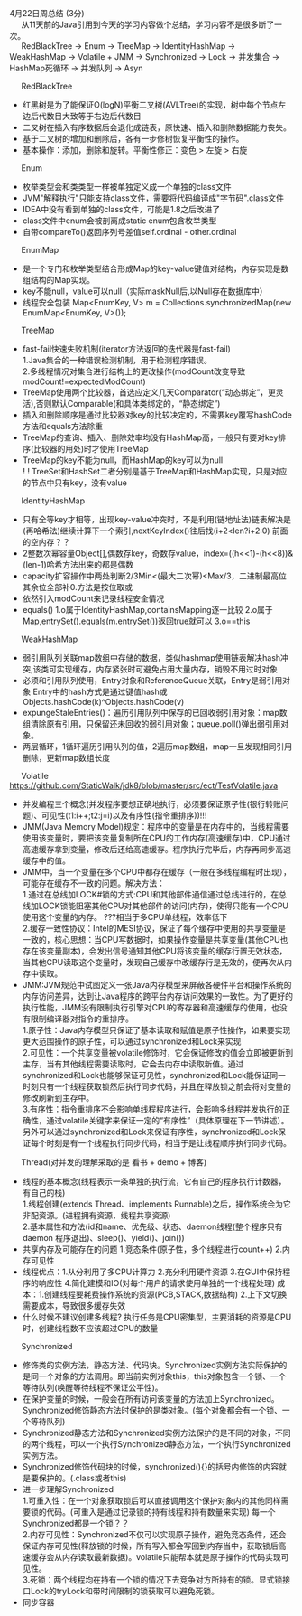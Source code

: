 4月22日周总结 (3分)  
&emsp;&ensp;从11天前的Java引用到今天的学习内容做个总结，学习内容不是很多断了一次。  
&emsp;&ensp;RedBlackTree -> Enum -> TreeMap -> IdentityHashMap -> WeakHashMap -> Volatile + JMM -> Synchronized -> Lock -> 并发集合 -> HashMap死循环 -> 并发队列 -> Asyn  

&emsp;&ensp;RedBlackTree
 * 红黑树是为了能保证O(logN)平衡二叉树(AVLTree)的实现，树中每个节点左边后代数目大致等于右边后代数目
 * 二叉树在插入有序数据后会退化成链表，原快速、插入和删除数据能力丧失。
 * 基于二叉树的增加和删除后，各有一步修树恢复平衡性的操作。
 * 基本操作：添加，删除和旋转。平衡性修正：变色 > 左旋 > 右旋   
     
&emsp;&ensp;Enum
 * 枚举类型会和类类型一样被单独定义成一个单独的class文件
 * JVM"解释执行"只能支持class文件，需要将代码编译成"字节码".class文件
 * IDEA中没有看到单独的class文件，可能是1.8之后改进了
 * class文件中enum会被剖离成static enum包含枚举类型
 * 自带compareTo()返回序列号差值self.ordinal - other.ordinal  
    
&emsp;&ensp;EnumMap   
 * 是一个专门和枚举类型结合形成Map的key-value键值对结构，内存实现是数组结构的Map实现。
 * key不能null，value可以null（实际maskNull后,以Null存在数据库中）
 * 线程安全包装 Map<EnumKey, V> m = Collections.synchronizedMap(new EnumMap<EnumKey, V>());   
   
&emsp;&ensp;TreeMap   
 * fast-fail快速失败机制(iterator方法返回的迭代器是fast-fail)  
 1.Java集合的一种错误检测机制，用于检测程序错误。     
 2.多线程情况对集合进行结构上的更改操作(modCount改变导致modCount!=expectedModCount)   
 * TreeMap使用两个比较器，首选应定义几天Comparator(“动态绑定”，更灵活),否则默认Comparable(和具体类绑定的，“静态绑定”)
 * 插入和删除顺序是通过比较器对key的比较决定的，不需要key覆写hashCode方法和equals方法除重
 * TreeMap的查询、插入、删除效率均没有HashMap高，一般只有要对key排序(比较器的用处)时才使用TreeMap
 * TreeMap的key不能为null，而HashMap的key可以为null   
 ! ! TreeSet和HashSet二者分别是基于TreeMap和HashMap实现，只是对应的节点中只有key，没有value
     
&emsp;&ensp;IdentityHashMap   
 * 只有全等key才相等，出现key-value冲突时，不是利用(链地址法)链表解决是(再哈希法)继续计算下一个索引,nextKeyIndex()往后找(i+2<len?i+2:0)  前面的空内存？？
 * 2整数次幂容量Object[],偶数存key，奇数存value，index=((h<<1)-(h<<8))&(len-1)哈希方法出来的都是偶数
 * capacity扩容操作中两处判断2/3Min<(最大二次幂)<Max/3，二进制最高位其余位全部补0.方法是按位取或
 * 依然引入modCount来记录线程安全情况
 * equals() 1.o属于IdentityHashMap,containsMapping逐一比较 2.o属于Map,entrySet().equals(m.entrySet())返回true就可以 3.o==this   
      
&emsp;&ensp;WeakHashMap   
 * 弱引用队列关联map数组中存储的数据，类似hashmap使用链表解决hash冲突,该类可实现缓存，内存紧张时可避免占用大量内存，销毁不用过时对象
 * 必须和引用队列使用，Entry对象和ReferenceQueue关联，Entry是弱引用对象  Entry中的hash方式是通过键值hash或 Objects.hashCode(k)^Objects.hashCode(v)
 * expungeStaleEntries()：遍历引用队列中保存的已回收弱引用对象：map数组清除原有引用，只保留还未回收的弱引用对象；queue.poll()弹出弱引用对象。   
 * 两层循环，1循环遍历引用队列的值，2遍历map数组，map一旦发现相同引用删除，更新map数组长度
    
&emsp;&ensp;Volatile&emsp;&ensp;https://github.com/StaticWalk/jdk8/blob/master/src/ect/TestVolatile.java
 * 并发编程三个概念(并发程序要想正确地执行，必须要保证原子性(银行转账问题)、可见性(t1:i++;t2:j=i)以及有序性(指令重排序))!!!
 * JMM(Java Memory Model)规定：程序中的变量是在内存中的，当线程需要使用该变量时，要把该变量复制所在CPU的工作内存(高速缓存)中，CPU通过高速缓存拿到变量，修改后还给高速缓存。程序执行完毕后，内存再同步高速缓存中的值。   
 * JMM中，当一个变量在多个CPU中都存在缓存（一般在多线程编程时出现），可能存在缓存不一致的问题。解决方法：   
 1.通过在总线加LOCK#锁的方式:CPU和其他部件通信通过总线进行的，在总线加LOCK锁能阻塞其他CPU对其他部件的访问(内存)，使得只能有一个CPU使用这个变量的内存。  ???相当于多CPU单线程，效率低下   
 2.缓存一致性协议：Intel的MESI协议，保证了每个缓存中使用的共享变量是一致的，核心思想：当CPU写数据时，如果操作变量是共享变量(其他CPU也存在该变量副本)，会发出信号通知其他CPU将该变量的缓存行置无效状态，当其他CPU读取这个变量时，发现自己缓存中改缓存行是无效的，便再次从内存中读取。  
 * JMM:JVM规范中试图定义一张Java内存模型来屏蔽各硬件平台和操作系统的内存访问差异，达到让Java程序的跨平台内存访问效果的一致性。为了更好的执行性能，JMM没有限制执行引擎对CPU的寄存器和高速缓存的使用，也没有限制编译器对指令的重排序。   
 1.原子性：Java内存模型只保证了基本读取和赋值是原子性操作，如果要实现更大范围操作的原子性，可以通过synchronized和Lock来实现   
 2.可见性：一个共享变量被volatile修饰时，它会保证修改的值会立即被更新到主存，当有其他线程需要读取时，它会去内存中读取新值。通过synchronized和Lock也能够保证可见性，synchronized和Lock能保证同一时刻只有一个线程获取锁然后执行同步代码，并且在释放锁之前会将对变量的修改刷新到主存中。   
 3.有序性：指令重排序不会影响单线程程序进行，会影响多线程并发执行的正确性，通过volatile关键字来保证一定的“有序性”（具体原理在下一节讲述）。另外可以通过synchronized和Lock来保证有序性，synchronized和Lock保证每个时刻是有一个线程执行同步代码，相当于是让线程顺序执行同步代码。  
    
&emsp;&ensp;Thread(对并发的理解采取的是 看书 + demo + 博客)    
 * 线程的基本概念(线程表示一条单独的执行流，它有自己的程序执行计数器，有自己的栈)   
 1.线程创建(extends Thread、implements Runnable)之后，操作系统会为它非配资源。(进程拥有资源，线程共享资源)     
 2.基本属性和方法(id和name、优先级、状态、daemon线程(整个程序只有daemon 程序退出)、sleep()、yield()、join())      
 * 共享内存及可能存在的问题 1.竞态条件(原子性，多个线程进行count++)  2.内存可见性   
 * 线程优点：1.从分利用了多CPU计算力 2.充分利用硬件资源 3.在GUI中保持程序的响应性 4.简化建模和IO(对每个用户的请求使用单独的一个线程处理)  成本：1.创建线程要耗费操作系统的资源(PCB,STACK,数据结构) 2.上下文切换需要成本，导致很多缓存失效    
 * 什么时候不建议创建多线程?  执行任务是CPU密集型，主要消耗的资源是CPU时，创建线程数不应该超过CPU的数量   
     
&emsp;&ensp;Synchronized   
 * 修饰类的实例方法，静态方法、代码块。Synchronized实例方法实际保护的是同一个对象的方法调用。即当前实例对象this，this对象包含一个锁、一个等待队列(唤醒等待线程不保证公平性)。     
 * 在保护变量的时候，一般会在所有访问该变量的方法加上Synchronized。Synchronized修饰静态方法时保护的是类对象。(每个对象都会有一个锁、一个等待队列)    
 * Synchronized静态方法和Synchronized实例方法保护的是不同的对象，不同的两个线程，可以一个执行Synchronized静态方法，一个执行Synchronized实例方法。   
 * Synchronized修饰代码块的时候，synchronized(){}的括号内修饰的内容就是要保护的。(.class或者this)   
 * 进一步理解Synchronized   
 1.可重入性：在一个对象获取锁后可以直接调用这个保护对象内的其他同样需要锁的代码。(可重入是通过记录锁的持有线程和持有数量来实现)  每一个Synchronized都是一个锁？？   
 2.内存可见性：Synchronized不仅可以实现原子操作，避免竞态条件，还会保证内存可见性(释放锁的时候，所有写入都会写回到内存当中，获取锁后高速缓存会从内存读取最新数据)。volatile只能帮本就是原子操作的代码实现可见性。     
 3.死锁：两个线程均在持有一个锁的情况下去竞争对方所持有的锁。显式锁接口Lock的tryLock和带时间限制的锁获取可以避免死锁。
 * 同步容器
 
 
 

 
 